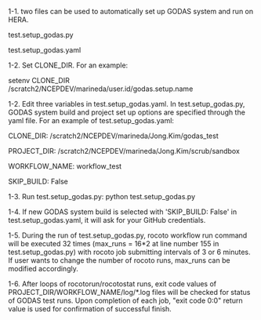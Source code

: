 1-1. two files can be used to automatically set up GODAS system and run on HERA.

test.setup_godas.py

test.setup_godas.yaml

1-2. Set CLONE_DIR. For an example:

setenv CLONE_DIR /scratch2/NCEPDEV/marineda/user.id/godas.setup.name

1-2. Edit three variables in test.setup_godas.yaml. In test.setup_godas.py, GODAS system build and project set up options are specified through the yaml file. For an example of test.setup_godas.yaml:

CLONE_DIR: /scratch2/NCEPDEV/marineda/Jong.Kim/godas_test

PROJECT_DIR: /scratch2/NCEPDEV/marineda/Jong.Kim/scrub/sandbox

WORKFLOW_NAME: workflow_test

SKIP_BUILD: False


1-3. Run test.setup_godas.py: python test.setup_godas.py

1-4. If new GODAS system build is selected with 'SKIP_BUILD: False' in test.setup_godas.yaml, it will ask for your GitHub credentials.

1-5. During the run of test.setup_godas.py, rocoto workflow run command will be executed 32 times (max_runs = 16*2 at line number 155 in test.setup_godas.py) with rocoto job submitting intervals of 3 or 6 minutes. If user wants to change the number of rocoto runs, max_runs can be modified accordingly.

1-6. After loops of rocotorun/rocotostat runs, exit code values of PROJECT_DIR/WORKFLOW_NAME/log/*.log files will be checked for status of GODAS test runs. Upon completion of each job, "exit code 0:0" return value is used for confirmation of successful finish.